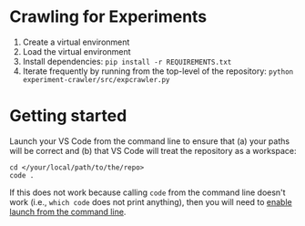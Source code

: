 # Crawling for Experiments

1. Create a virtual environment
2. Load the virtual environment
3. Install dependencies: `pip install -r REQUIREMENTS.txt`
4. Iterate frequently by running from the top-level of the repository: `python experiment-crawler/src/expcrawler.py`

# Getting started

Launch your VS Code from the command line to ensure that (a) your paths will be correct and (b) that VS Code will treat the repository as a workspace:

```
cd </your/local/path/to/the/repo>
code . 
```

If this does not work because calling `code` from the command line doesn't work (i.e., `which code` does not print anything), then you will need to [enable launch from the command line](https://code.visualstudio.com/docs/setup/mac).
